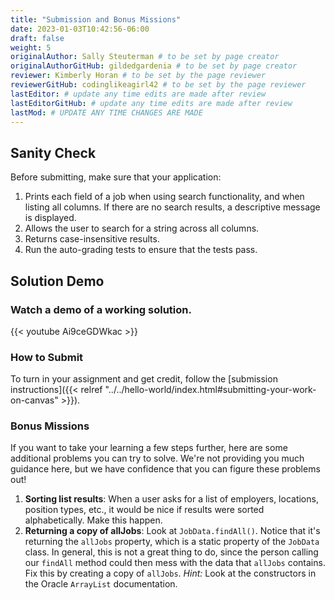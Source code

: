 ```yaml
---
title: "Submission and Bonus Missions"
date: 2023-01-03T10:42:56-06:00
draft: false
weight: 5
originalAuthor: Sally Steuterman # to be set by page creator
originalAuthorGitHub: gildedgardenia # to be set by page creator
reviewer: Kimberly Horan # to be set by the page reviewer
reviewerGitHub: codinglikeagirl42 # to be set by the page reviewer
lastEditor: # update any time edits are made after review
lastEditorGitHub: # update any time edits are made after review
lastMod: # UPDATE ANY TIME CHANGES ARE MADE
---
```


## Sanity Check

Before submitting, make sure that your application:

1. Prints each field of a job when using search functionality, and when listing all columns. If there are no search results, a descriptive message is displayed.
1. Allows the user to search for a string across all columns.
1. Returns case-insensitive results.
1. Run the auto-grading tests to ensure that the tests pass.

## Solution Demo

### Watch a demo of a working solution.

{{< youtube Ai9ceGDWkac >}}

### How to Submit

To turn in your assignment and get credit, follow the [submission instructions]({{< relref "../../hello-world/index.html#submitting-your-work-on-canvas" >}}).

### Bonus Missions

If you want to take your learning a few steps further, here are some additional problems you can try to solve. We're not providing you much guidance here, but we have confidence that you can figure these problems out!

1. **Sorting list results**: When a user asks for a list of employers, locations, position types, etc., it would be nice if results were sorted alphabetically. Make this happen.
2. **Returning a copy of allJobs**: Look at `JobData.findAll()`. Notice that it's returning the `allJobs` property, which is a static property of the `JobData` class. In general, this is not a great thing to do, since the person calling our `findAll` method could then mess with the data that `allJobs` contains. Fix this by creating a copy of `allJobs`. *Hint:* Look at the constructors in the Oracle `ArrayList` documentation.
